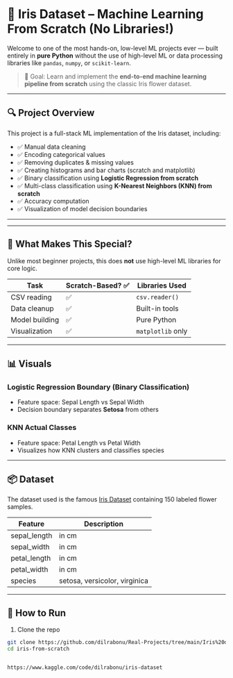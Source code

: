 
# 🌸 Iris Dataset – Machine Learning From Scratch (No Libraries!)

Welcome to one of the most hands-on, low-level ML projects ever — built entirely in **pure Python** without the use of high-level ML or data processing libraries like `pandas`, `numpy`, or `scikit-learn`.

> 🎯 Goal: Learn and implement the **end-to-end machine learning pipeline from scratch** using the classic Iris flower dataset.

---

## 🔍 Project Overview

This project is a full-stack ML implementation of the Iris dataset, including:

- ✅ Manual data cleaning
- ✅ Encoding categorical values
- ✅ Removing duplicates & missing values
- ✅ Creating histograms and bar charts (scratch and matplotlib)
- ✅ Binary classification using **Logistic Regression from scratch**
- ✅ Multi-class classification using **K-Nearest Neighbors (KNN) from scratch**
- ✅ Accuracy computation
- ✅ Visualization of model decision boundaries

---




---

## 🧠 What Makes This Special?

Unlike most beginner projects, this does **not** use high-level ML libraries for core logic.

| Task                  | Scratch-Based? ✅ | Libraries Used |
|-----------------------|------------------|----------------|
| CSV reading           | ✅                | `csv.reader()` |
| Data cleanup          | ✅                | Built-in tools |
| Model building        | ✅                | Pure Python    |
| Visualization         | ✅                | `matplotlib` only |

---

## 📊 Visuals

### Logistic Regression Boundary (Binary Classification)
- Feature space: Sepal Length vs Sepal Width
- Decision boundary separates **Setosa** from others

### KNN Actual Classes
- Feature space: Petal Length vs Petal Width
- Visualizes how KNN clusters and classifies species

---

## 📦 Dataset

The dataset used is the famous [Iris Dataset](https://archive.ics.uci.edu/ml/datasets/iris) containing 150 labeled flower samples.

| Feature        | Description        |
|----------------|--------------------|
| sepal_length   | in cm              |
| sepal_width    | in cm              |
| petal_length   | in cm              |
| petal_width    | in cm              |
| species        | setosa, versicolor, virginica |

---

## 🚀 How to Run

1. Clone the repo
```bash
git clone https://github.com/dilrabonu/Real-Projects/tree/main/Iris%20dataset
cd iris-from-scratch


https://www.kaggle.com/code/dilrabonu/iris-dataset
